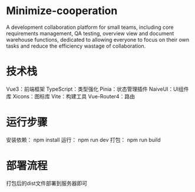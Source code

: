 # Minimize-cooperation
A development collaboration platform for small teams, including core requirements management, QA testing, overview view and document warehouse functions, dedicated to allowing everyone to focus on their own tasks and reduce the efficiency wastage of collaboration.

# 技术栈
Vue3：前端框架
TypeScript：类型强化
Pinia：状态管理插件
NaiveUI：UI组件库
Xicons：图标库
Vite：构建工具
Vue-Router4：路由

# 运行步骤
安装依赖： npm install
运行： npm run dev
打包： npm run build

# 部署流程
打包后的dist文件部署到服务器即可